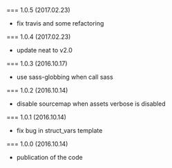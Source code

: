 === 1.0.5 (2017.02.23)

* fix travis and some refactoring

=== 1.0.4 (2017.02.23)

* update neat to v2.0

=== 1.0.3 (2016.10.17)

* use sass-globbing when call sass

=== 1.0.2 (2016.10.14)

* disable sourcemap when assets verbose is disabled

=== 1.0.1 (2016.10.14)

* fix bug in struct_vars template

=== 1.0.0 (2016.10.14)

* publication of the code
